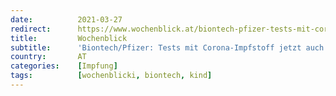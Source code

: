 ```yaml
---
date:          2021-03-27
redirect:      https://www.wochenblick.at/biontech-pfizer-tests-mit-corona-impfstoff-jetzt-auch-an-babys/
title:         Wochenblick
subtitle:      'Biontech/Pfizer: Tests mit Corona-Impfstoff jetzt auch an Babys'
country:       AT
categories:    [Impfung]
tags:          [wochenblicki, biontech, kind]
---
```

